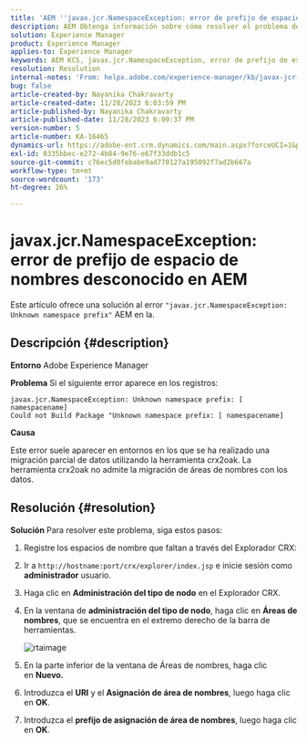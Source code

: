 ```yaml
---
title: 'AEM ''javax.jcr.NamespaceException: error de prefijo de espacio de nombres desconocido en el espacio de nombres'
description: AEM Obtenga información sobre cómo resolver el problema de donde se produce el error javax.jcr.NamespaceException. Prefijo de espacio de nombres desconocido.
solution: Experience Manager
product: Experience Manager
applies-to: Experience Manager
keywords: AEM KCS, javax.jcr.NamespaceException, error de prefijo de espacio de nombres desconocido,, Adobe Experience Manager, solución de problemas
resolution: Resolution
internal-notes: 'From: helpx.adobe.com/experience-manager/kb/javax-jcr-NamespaceException-Unknown-namespace-prefix-error-in-AEM.html'
bug: false
article-created-by: Nayanika Chakravarty
article-created-date: 11/28/2023 6:03:59 PM
article-published-by: Nayanika Chakravarty
article-published-date: 11/28/2023 6:09:37 PM
version-number: 5
article-number: KA-16465
dynamics-url: https://adobe-ent.crm.dynamics.com/main.aspx?forceUCI=1&pagetype=entityrecord&etn=knowledgearticle&id=3a02fe7c-188e-ee11-8179-6045bd006b3d
exl-id: 0335bbec-e272-4b84-9e76-e67f33ddb1c5
source-git-commit: c76ec5d0febabe9ad770127a195092f7ad2b667a
workflow-type: tm+mt
source-wordcount: '173'
ht-degree: 26%

---
```


# javax.jcr.NamespaceException: error de prefijo de espacio de nombres desconocido en AEM


Este artículo ofrece una solución al error `"javax.jcr.NamespaceException: Unknown namespace prefix"` AEM en la.

## Descripción {#description}


<b>Entorno</b>
Adobe Experience Manager

<b>Problema</b>
Si el siguiente error aparece en los registros:


```
javax.jcr.NamespaceException: Unknown namespace prefix: [ namespacename] 
Could not Build Package "Unknown namespace prefix: [ namespacename]
```


<b>Causa</b>

Este error suele aparecer en entornos en los que se ha realizado una migración parcial de datos utilizando la herramienta crx2oak.
La herramienta crx2oak no admite la migración de áreas de nombres con los datos.


## Resolución {#resolution}


<b>Solución</b>
Para resolver este problema, siga estos pasos:

1. Registre los espacios de nombre que faltan a través del Explorador CRX:
2. Ir a `http://hostname:port/crx/explorer/index.jsp` e inicie sesión como <b>administrador</b> usuario.
3. Haga clic en <b>Administración del tipo de nodo</b> en el Explorador CRX.
4. En la ventana de <b>administración del tipo de nodo</b>, haga clic en <b>Áreas de nombres</b>, que se encuentra en el extremo derecho de la barra de herramientas.

   ![rtaimage](https://helpx.adobe.com/content/dam/help/en/experience-manager/kb/javax-jcr-NamespaceException-Unknown-namespace-prefix-error-in-AEM/_jcr_content/main-pars/procedure/proc_par/step_2/step_par/image/rtaimage.png "rtaimage")


5. En la parte inferior de la ventana de Áreas de nombres, haga clic en <b>Nuevo.</b>
6. Introduzca el <b>URI</b> y el <b>Asignación de área de nombres</b>, luego haga clic en <b>OK</b>.
7. Introduzca el <b>prefijo de asignación de área de nombres</b>, luego haga clic en <b>OK</b>.

